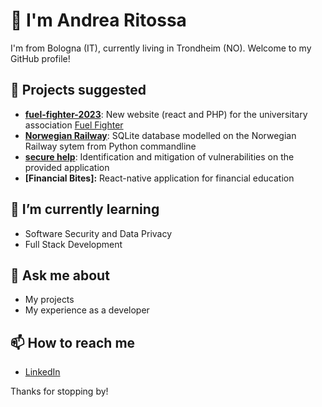 # 👋 I'm Andrea Ritossa 

I'm from Bologna (IT), currently living in Trondheim (NO). Welcome to my GitHub profile!

## 🔭 Projects suggested 
- **[fuel-fighter-2023](https://github.com/the-future-dev/fuelfighter2023)**: New website (react and PHP) for the universitary association [Fuel Fighter](https://www.fuelfighter.no/)
- **[Norwegian Railway](https://github.com/the-future-dev/NorwegianRailway)**: SQLite database modelled on the Norwegian Railway sytem from Python commandline
- **[secure help](https://github.com/the-future-dev/secure-help)**: Identification and mitigation of vulnerabilities on the provided application
- **[Financial Bites]:** React-native application for financial education

## 🌱 I’m currently learning
- Software Security and Data Privacy
- Full Stack Development

## 💬 Ask me about
- My projects
- My experience as a developer

## 📫 How to reach me
- [LinkedIn](https://www.linkedin.com/in/andrea-ritossa/)

Thanks for stopping by!
